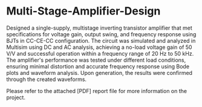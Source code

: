 # Multi-Stage-Amplifier-Design

Designed a single-supply, multistage inverting transistor amplifier that met specifications for voltage gain, output swing, and frequency response using BJTs in CC-CE-CC configuration. The circuit was simulated and analyzed in Multisim using DC and AC analysis, achieving a no-load voltage gain of 50 V/V and successful operation within a frequency range of 20 Hz to 50 kHz. The amplifier's performance was tested under different load conditions, ensuring minimal distortion and accurate frequency response using Bode plots and waveform analysis. Upon generation, the results were confirmed through the created waveforms.

Please refer to the attached [PDF] report file for more information on the project.
